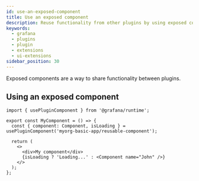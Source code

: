 ```yaml
---
id: use-an-exposed-component
title: Use an exposed component
description: Reuse functionality from other plugins by using exposed components
keywords:
  - grafana
  - plugins
  - plugin
  - extensions
  - ui-extensions
sidebar_position: 30
---
```


Exposed components are a way to share functionality between plugins.

## Using an exposed component

```tsx
import { usePluginComponent } from '@grafana/runtime';

export const MyComponent = () => {
  const { component: Component, isLoading } = usePluginComponent('myorg-basic-app/reusable-component');

  return (
    <>
      <div>My component</div>
      {isLoading ? 'Loading...' : <Component name="John" />}
    </>
  );
};
```
